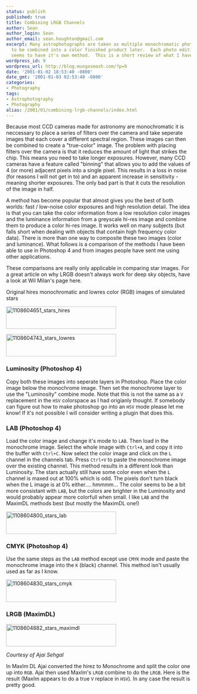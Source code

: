 ```yaml
---
status: publish
published: true
title: Combining LRGB Channels
author: Sean
author_login: Sean
author_email: sean.houghton@gmail.com
excerpt: Many astrophotographs are taken as multiple monochromatic photos that need
  to be combined into a color finished product later.  Each photo editing package
  seems to have it's own method.  This is a short review of what I have.
wordpress_id: 9
wordpress_url: http://blog.mungosmash.com/?p=9
date: '2001-01-02 18:53:40 -0800'
date_gmt: '2001-01-03 02:53:40 -0800'
categories:
- Photography
tags:
- Astrophotography
- Photography
alias: /2001/01/combining-lrgb-channels/index.html
---
```

Because most CCD cameras made for astronomy are monochromatic it is neccessary to place a series of filters over the camera and take seperate images that each cover a different spectral region. These images can then be combined to create a "true-color" image. The problem with placing filters over the camera is that it reduces the amount of light that strikes the chip. This means you need to take longer exposures. However, many CCD cameras have a feature called "binning" that allows you to add the values of 4 (or more) adjacent pixels into a single pixel. This results in a loss in noise (for reasons I will not get in to) and an apparent increase in sensitivity - meaning shorter exposures. The only bad part is that it cuts the resolution of the image in half.

A method has become popular that almost gives you the best of both worlds: fast / low-noise color exposures and high resolution detail. The idea is that you can take the color information from a low resolution color images and the luminance information from a greyscale hi-res image and combine them to produce a color hi-res image. It works well on many subjects (but falls short when dealing with objects that contain high frequency color data). There is more than one way to composite these two images (color and luminance). What follows is a comparison of the methods I have been able to use in Photoshop 4 and from images people have sent me using other applications.

These comparisons are really only applicable in comparing star images. For a great article on why LRGB doesn't always work for deep sky objects, have a look at Wil Milan's page here.

Original hires monochromatic and lowres color (RGB) images of simulated stars

<a href="{{site.url_root}}/media/2008/12/1108604651_stars_hires.jpg"><img class="aligncenter size-medium wp-image-224" title="1108604651_stars_hires" src="{{site.url_root}}/media/2008/12/1108604651_stars_hires-300x61.jpg" alt="1108604651_stars_hires" width="300" height="61" /></a>

<a href="{{site.url_root}}/media/2008/12/1108604743_stars_lowres.jpg"><img class="aligncenter size-medium wp-image-225" title="1108604743_stars_lowres" src="{{site.url_root}}/media/2008/12/1108604743_stars_lowres-300x61.jpg" alt="1108604743_stars_lowres" width="300" height="61" /></a>


### Luminosity (Photoshop 4)

Copy both these images into seperate layers in Photoshop. Place the color image below the monochrome image. Then set the monochrome layer to use the "Luminosity" combine mode. Note that this is not the same as a `V` replacement in the `HSV` colorspace as I had origianly thought. If somebody can figure out how to make photoshop go into an `HSV` mode please let me know! If it's not possible I will consider writing a plugin that does this.


### LAB (Photoshop 4)

Load the color image and change it's mode to `LAB`. Then load in the monochrome image. Select the whole image with `Ctrl+A`, and copy it into the buffer with `Ctrl+C`. Now select the color image and click on the `L` channel in the channels tab. Press `Ctrl+V` to paste the monochrome image over the existing channel. This method results in a different look than Luminosity. The stars actually still have some color even when the `L` channel is maxed out at 100% which is odd. The pixels don't turn black when the L image is at 0% either.... hmmmm... The color seems to be a bit more consistant with `LAB`, but the colors are brighter in the Luminosity and would probably appear more colorfull when small. I like `LAB` and the MaximDL methods best (but mostly the MaximDL one!)

<a href="{{site.url_root}}/media/2008/12/1108604800_stars_lab.jpg"><img class="aligncenter size-medium wp-image-226" title="1108604800_stars_lab" src="{{site.url_root}}/media/2008/12/1108604800_stars_lab-300x61.jpg" alt="1108604800_stars_lab" width="300" height="61" /></a>


### CMYK (Photoshop 4)

Use the same steps as the `LAB` method except use `CMYK` mode and paste the monochrome image into the `K` (black) channel. This method isn't usually used as far as I know.

<a href="{{site.url_root}}/media/2008/12/1108604830_stars_cmyk.jpg"><img class="aligncenter size-medium wp-image-227" title="1108604830_stars_cmyk" src="{{site.url_root}}/media/2008/12/1108604830_stars_cmyk-300x61.jpg" alt="1108604830_stars_cmyk" width="300" height="61" /></a>


### LRGB (MaximDL)

<a href="{{site.url_root}}/media/2008/12/1108604882_stars_maximdl.jpg"><img class="aligncenter size-medium wp-image-228" title="1108604882_stars_maximdl" src="{{site.url_root}}/media/2008/12/1108604882_stars_maximdl-300x61.jpg" alt="1108604882_stars_maximdl" width="300" height="61" /></a>

*Courtesy of Ajai Sehgal*

In MaxIm DL Ajai converted the hirez to Monochrome and split the color one up into `RGB`. Ajai then used MaxIm's `LRGB` combine to do the `LRGB`. Here is the result (MaxIm appears to do a true `V` replace in `HSV`). In any case the result is pretty good.

